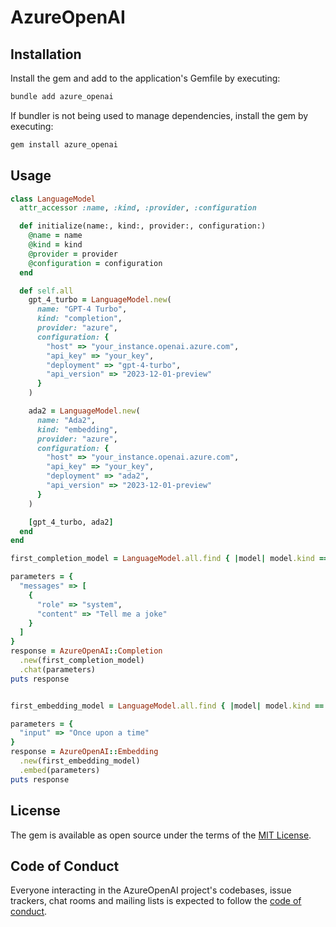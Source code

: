 # AzureOpenAI

## Installation

Install the gem and add to the application's Gemfile by executing:

```sh
bundle add azure_openai
```

If bundler is not being used to manage dependencies, install the gem by executing:

```sh
gem install azure_openai
```

## Usage

```ruby
class LanguageModel
  attr_accessor :name, :kind, :provider, :configuration

  def initialize(name:, kind:, provider:, configuration:)
    @name = name
    @kind = kind
    @provider = provider
    @configuration = configuration
  end

  def self.all
    gpt_4_turbo = LanguageModel.new(
      name: "GPT-4 Turbo",
      kind: "completion",
      provider: "azure",
      configuration: {
        "host" => "your_instance.openai.azure.com",
        "api_key" => "your_key",
        "deployment" => "gpt-4-turbo",
        "api_version" => "2023-12-01-preview"
      }
    )

    ada2 = LanguageModel.new(
      name: "Ada2",
      kind: "embedding",
      provider: "azure",
      configuration: {
        "host" => "your_instance.openai.azure.com",
        "api_key" => "your_key",
        "deployment" => "ada2",
        "api_version" => "2023-12-01-preview"
      }
    )

    [gpt_4_turbo, ada2]
  end
end

first_completion_model = LanguageModel.all.find { |model| model.kind == "completion" }

parameters = {
  "messages" => [
    {
      "role" => "system",
      "content" => "Tell me a joke"
    }
  ]
}
response = AzureOpenAI::Completion
  .new(first_completion_model)
  .chat(parameters)
puts response


first_embedding_model = LanguageModel.all.find { |model| model.kind == "embedding" }

parameters = {
  "input" => "Once upon a time"
}
response = AzureOpenAI::Embedding
  .new(first_embedding_model)
  .embed(parameters)
puts response
```

## License

The gem is available as open source under the terms of the [MIT License](https://opensource.org/licenses/MIT).

## Code of Conduct

Everyone interacting in the AzureOpenAI project's codebases, issue trackers, chat rooms and mailing lists is expected to follow the [code of conduct](https://github.com/[USERNAME]/azure_openai/blob/main/CODE_OF_CONDUCT.md).
